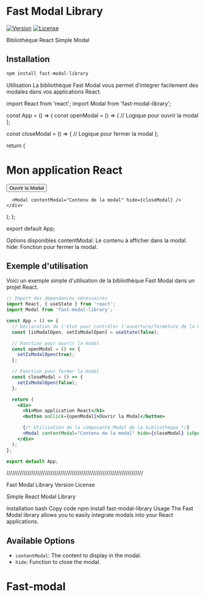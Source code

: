 # Fast Modal Library

[![Version](https://img.shields.io/npm/v/fast-modal-library.svg)](https://www.npmjs.com/package/fast-modal-library)
[![License](https://img.shields.io/npm/l/fast-modal-library.svg)](https://github.com/Bledichef/Fast-modal.git)

Bibliothèque React Simple Modal

## Installation

```bash
npm install fast-modal-library
```


Utilisation
La bibliothèque Fast Modal vous permet d'intégrer facilement des modales dans vos applications React.

import React from 'react';
import Modal from 'fast-modal-library';

const App = () => {
  const openModal = () => {
    // Logique pour ouvrir la modal
  };

  const closeModal = () => {
    // Logique pour fermer la modal
  };

  return (
    <div>
      <h1>Mon application React</h1>
      <button onClick={openModal}>Ouvrir la Modal</button>

      <Modal contentModal="Contenu de la modal" hide={closeModal} />
    </div>
  );
};

export default App;

Options disponibles
contentModal: Le contenu à afficher dans la modal.
hide: Fonction pour fermer la modal.

## Exemple d'utilisation

Voici un exemple simple d'utilisation de la bibliothèque Fast Modal dans un projet React.

```jsx
// Import des dépendances nécessaires
import React, { useState } from 'react';
import Modal from 'fast-modal-library';

const App = () => {
  // Déclaration de l'état pour contrôler l'ouverture/fermeture de la modal
  const [isModalOpen, setIsModalOpen] = useState(false);

  // Fonction pour ouvrir la modal
  const openModal = () => {
    setIsModalOpen(true);
  };

  // Fonction pour fermer la modal
  const closeModal = () => {
    setIsModalOpen(false);
  };

  return (
    <div>
      <h1>Mon application React</h1>
      <button onClick={openModal}>Ouvrir la Modal</button>

      {/* Utilisation de la composante Modal de la bibliothèque */}
      <Modal contentModal="Contenu de la modal" hide={closeModal} isOpen={isModalOpen} />
    </div>
  );
};

export default App;

```

///////////////////////////////////////////////////////////////////////

Fast Modal Library
Version
License

Simple React Modal Library

Installation
bash
Copy code
npm install fast-modal-library
Usage
The Fast Modal library allows you to easily integrate modals into your React applications.



## Available Options
- `contentModal`: The content to display in the modal.
- `hide`: Function to close the modal.

# Fast-modal
